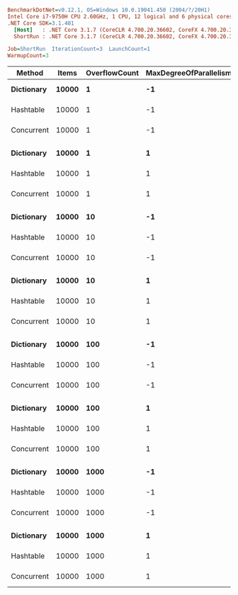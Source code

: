 ``` ini

BenchmarkDotNet=v0.12.1, OS=Windows 10.0.19041.450 (2004/?/20H1)
Intel Core i7-9750H CPU 2.60GHz, 1 CPU, 12 logical and 6 physical cores
.NET Core SDK=3.1.401
  [Host]   : .NET Core 3.1.7 (CoreCLR 4.700.20.36602, CoreFX 4.700.20.37001), X64 RyuJIT
  ShortRun : .NET Core 3.1.7 (CoreCLR 4.700.20.36602, CoreFX 4.700.20.37001), X64 RyuJIT

Job=ShortRun  IterationCount=3  LaunchCount=1  
WarmupCount=3  

```
|     Method | Items | OverflowCount | MaxDegreeOfParallelism |       Mean |       Error |     StdDev |  Ratio | RatioSD |
|----------- |------ |-------------- |----------------------- |-----------:|------------:|-----------:|-------:|--------:|
| **Dictionary** | **10000** |             **1** |                     **-1** |   **1.414 ms** |   **0.7818 ms** |  **0.0429 ms** |   **1.00** |    **0.00** |
|  Hashtable | 10000 |             1 |                     -1 |   2.550 ms |   1.8537 ms |  0.1016 ms |   1.81 |    0.11 |
| Concurrent | 10000 |             1 |                     -1 |  39.354 ms |  73.3491 ms |  4.0205 ms |  27.89 |    3.36 |
|            |       |               |                        |            |             |            |        |         |
| **Dictionary** | **10000** |             **1** |                      **1** |   **1.079 ms** |   **0.3723 ms** |  **0.0204 ms** |   **1.00** |    **0.00** |
|  Hashtable | 10000 |             1 |                      1 |   2.066 ms |   0.4975 ms |  0.0273 ms |   1.92 |    0.05 |
| Concurrent | 10000 |             1 |                      1 | 226.126 ms |  73.9716 ms |  4.0546 ms | 209.73 |    6.44 |
|            |       |               |                        |            |             |            |        |         |
| **Dictionary** | **10000** |            **10** |                     **-1** |   **1.430 ms** |   **0.3179 ms** |  **0.0174 ms** |   **1.00** |    **0.00** |
|  Hashtable | 10000 |            10 |                     -1 |   3.553 ms |  28.8680 ms |  1.5824 ms |   2.48 |    1.09 |
| Concurrent | 10000 |            10 |                     -1 |  50.316 ms | 181.8740 ms |  9.9691 ms |  35.20 |    7.07 |
|            |       |               |                        |            |             |            |        |         |
| **Dictionary** | **10000** |            **10** |                      **1** |   **1.093 ms** |   **0.4654 ms** |  **0.0255 ms** |   **1.00** |    **0.00** |
|  Hashtable | 10000 |            10 |                      1 |   2.120 ms |   1.2146 ms |  0.0666 ms |   1.94 |    0.07 |
| Concurrent | 10000 |            10 |                      1 | 236.615 ms |  78.4990 ms |  4.3028 ms | 216.64 |    5.17 |
|            |       |               |                        |            |             |            |        |         |
| **Dictionary** | **10000** |           **100** |                     **-1** |   **1.509 ms** |   **0.5385 ms** |  **0.0295 ms** |   **1.00** |    **0.00** |
|  Hashtable | 10000 |           100 |                     -1 |   3.017 ms |  11.7852 ms |  0.6460 ms |   1.99 |    0.39 |
| Concurrent | 10000 |           100 |                     -1 |  72.329 ms |  67.9667 ms |  3.7255 ms |  47.92 |    2.43 |
|            |       |               |                        |            |             |            |        |         |
| **Dictionary** | **10000** |           **100** |                      **1** |   **1.050 ms** |   **0.4485 ms** |  **0.0246 ms** |   **1.00** |    **0.00** |
|  Hashtable | 10000 |           100 |                      1 |   2.068 ms |   0.7225 ms |  0.0396 ms |   1.97 |    0.05 |
| Concurrent | 10000 |           100 |                      1 | 239.930 ms |  85.8709 ms |  4.7069 ms | 228.74 |    9.82 |
|            |       |               |                        |            |             |            |        |         |
| **Dictionary** | **10000** |          **1000** |                     **-1** |   **1.645 ms** |   **0.1503 ms** |  **0.0082 ms** |   **1.00** |    **0.00** |
|  Hashtable | 10000 |          1000 |                     -1 |   4.320 ms |   8.5818 ms |  0.4704 ms |   2.63 |    0.29 |
| Concurrent | 10000 |          1000 |                     -1 | 172.740 ms | 617.2518 ms | 33.8337 ms | 104.96 |   20.05 |
|            |       |               |                        |            |             |            |        |         |
| **Dictionary** | **10000** |          **1000** |                      **1** |   **1.070 ms** |   **0.5681 ms** |  **0.0311 ms** |   **1.00** |    **0.00** |
|  Hashtable | 10000 |          1000 |                      1 |   2.078 ms |   0.4473 ms |  0.0245 ms |   1.94 |    0.07 |
| Concurrent | 10000 |          1000 |                      1 | 236.867 ms |  63.4218 ms |  3.4764 ms | 221.49 |    3.34 |
